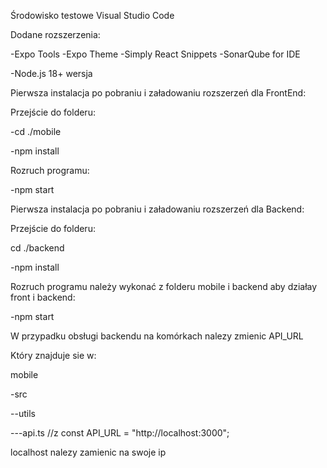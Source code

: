 Środowisko testowe Visual Studio Code

Dodane rozszerzenia:

-Expo Tools
-Expo Theme
-Simply React Snippets
-SonarQube for IDE

-Node.js 18+ wersja


Pierwsza instalacja po pobraniu i załadowaniu rozszerzeń dla FrontEnd:

Przejście do folderu:

-cd ./mobile

-npm install

Rozruch programu:

-npm start


Pierwsza instalacja po pobraniu i załadowaniu rozszerzeń dla Backend:

Przejście do folderu:

cd ./backend

-npm install

Rozruch programu należy wykonać z folderu mobile i backend aby działay front i backend:

-npm start



W przypadku obsługi backendu na komórkach nalezy zmienic API_URL 

Który znajduje sie w:

mobile

-src

--utils

---api.ts  //z const API_URL = "http://localhost:3000";

localhost nalezy zamienic na swoje ip 
